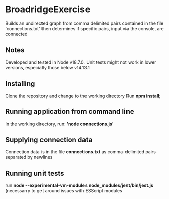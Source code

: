 # BroadridgeExercise

Builds an undirected graph from comma delimited pairs contained in the file 'connections.txt' then determines if specific pairs, input via the console, are connected

## Notes

Developed and tested in Node v18.7.0.   Unit tests might not work in lower versions, especially those below v14.13.1

## Installing

Clone the repository and change to the working directory
Run **npm install**;

## Running application from command line

In the working directory, run: **'node connections.js'**

## Supplying connection data

Connection data is in the file **connections.txt** as comma-delimited pairs separated by newlines

## Running unit tests

run **node --experimental-vm-modules node_modules/jest/bin/jest.js** (necessarry to get around issues with ESScript modules





